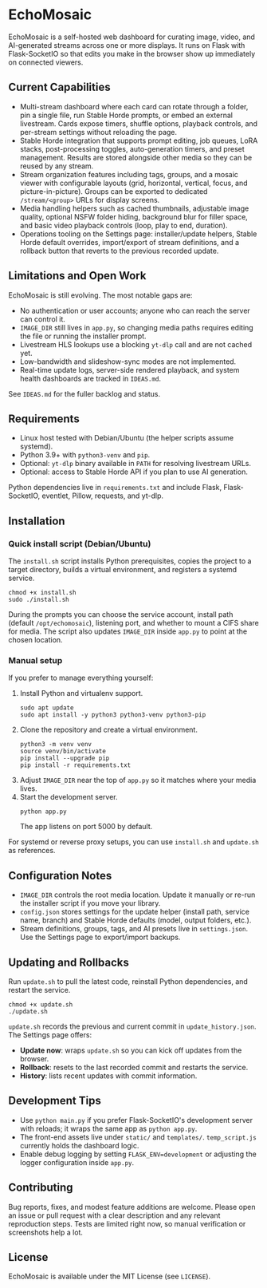 # EchoMosaic

EchoMosaic is a self-hosted web dashboard for curating image, video, and AI-generated streams across one or more displays. It runs on Flask with Flask-SocketIO so that edits you make in the browser show up immediately on connected viewers.

## Current Capabilities
- Multi-stream dashboard where each card can rotate through a folder, pin a single file, run Stable Horde prompts, or embed an external livestream. Cards expose timers, shuffle options, playback controls, and per-stream settings without reloading the page.
- Stable Horde integration that supports prompt editing, job queues, LoRA stacks, post-processing toggles, auto-generation timers, and preset management. Results are stored alongside other media so they can be reused by any stream.
- Stream organization features including tags, groups, and a mosaic viewer with configurable layouts (grid, horizontal, vertical, focus, and picture-in-picture). Groups can be exported to dedicated `/stream/<group>` URLs for display screens.
- Media handling helpers such as cached thumbnails, adjustable image quality, optional NSFW folder hiding, background blur for filler space, and basic video playback controls (loop, play to end, duration).
- Operations tooling on the Settings page: installer/update helpers, Stable Horde default overrides, import/export of stream definitions, and a rollback button that reverts to the previous recorded update.

## Limitations and Open Work
EchoMosaic is still evolving. The most notable gaps are:
- No authentication or user accounts; anyone who can reach the server can control it.
- `IMAGE_DIR` still lives in `app.py`, so changing media paths requires editing the file or running the installer prompt.
- Livestream HLS lookups use a blocking `yt-dlp` call and are not cached yet.
- Low-bandwidth and slideshow-sync modes are not implemented.
- Real-time update logs, server-side rendered playback, and system health dashboards are tracked in `IDEAS.md`.

See `IDEAS.md` for the fuller backlog and status.

## Requirements
- Linux host tested with Debian/Ubuntu (the helper scripts assume systemd).
- Python 3.9+ with `python3-venv` and `pip`.
- Optional: `yt-dlp` binary available in `PATH` for resolving livestream URLs.
- Optional: access to Stable Horde API if you plan to use AI generation.

Python dependencies live in `requirements.txt` and include Flask, Flask-SocketIO, eventlet, Pillow, requests, and yt-dlp.

## Installation

### Quick install script (Debian/Ubuntu)
The `install.sh` script installs Python prerequisites, copies the project to a target directory, builds a virtual environment, and registers a systemd service.

```
chmod +x install.sh
sudo ./install.sh
```

During the prompts you can choose the service account, install path (default `/opt/echomosaic`), listening port, and whether to mount a CIFS share for media. The script also updates `IMAGE_DIR` inside `app.py` to point at the chosen location.

### Manual setup
If you prefer to manage everything yourself:

1. Install Python and virtualenv support.
   ```
   sudo apt update
   sudo apt install -y python3 python3-venv python3-pip
   ```
2. Clone the repository and create a virtual environment.
   ```
   python3 -m venv venv
   source venv/bin/activate
   pip install --upgrade pip
   pip install -r requirements.txt
   ```
3. Adjust `IMAGE_DIR` near the top of `app.py` so it matches where your media lives.
4. Start the development server.
   ```
   python app.py
   ```
   The app listens on port 5000 by default.

For systemd or reverse proxy setups, you can use `install.sh` and `update.sh` as references.

## Configuration Notes
- `IMAGE_DIR` controls the root media location. Update it manually or re-run the installer script if you move your library.
- `config.json` stores settings for the update helper (install path, service name, branch) and Stable Horde defaults (model, output folders, etc.).
- Stream definitions, groups, tags, and AI presets live in `settings.json`. Use the Settings page to export/import backups.

## Updating and Rollbacks
Run `update.sh` to pull the latest code, reinstall Python dependencies, and restart the service.

```
chmod +x update.sh
./update.sh
```

`update.sh` records the previous and current commit in `update_history.json`. The Settings page offers:
- **Update now**: wraps `update.sh` so you can kick off updates from the browser.
- **Rollback**: resets to the last recorded commit and restarts the service.
- **History**: lists recent updates with commit information.

## Development Tips
- Use `python main.py` if you prefer Flask-SocketIO's development server with reloads; it wraps the same app as `python app.py`.
- The front-end assets live under `static/` and `templates/`. `temp_script.js` currently holds the dashboard logic.
- Enable debug logging by setting `FLASK_ENV=development` or adjusting the logger configuration inside `app.py`.

## Contributing
Bug reports, fixes, and modest feature additions are welcome. Please open an issue or pull request with a clear description and any relevant reproduction steps. Tests are limited right now, so manual verification or screenshots help a lot.

## License
EchoMosaic is available under the MIT License (see `LICENSE`).

